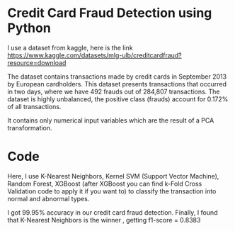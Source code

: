# Credit Card Fraud Detection using Python

I use a dataset from kaggle, here is the link https://www.kaggle.com/datasets/mlg-ulb/creditcardfraud?resource=download

The dataset contains transactions made by credit cards in September 2013 by European cardholders.
This dataset presents transactions that occurred in two days, where we have 492 frauds out of 284,807 transactions. The dataset is highly unbalanced, the positive class (frauds) account for 0.172% of all transactions.

It contains only numerical input variables which are the result of a PCA transformation.

# Code

Here, I use K-Nearest Neighbors, Kernel SVM (Support Vector Machine), Random Forest, XGBoost (after XGBoost you can find k-Fold Cross Validation code to apply it if you want to)
to classify the transaction into normal and abnormal types.

I got 99.95% accuracy in our credit card fraud detection. Finally, I found that K-Nearest Neighbors is the winner , getting f1-score = 0.8383
